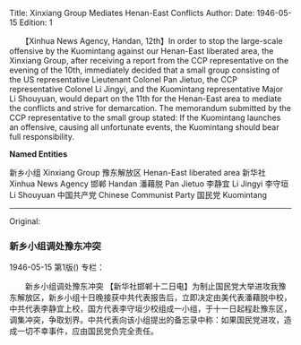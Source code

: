 Title: Xinxiang Group Mediates Henan-East Conflicts
Author: 
Date: 1946-05-15
Edition: 1

　　【Xinhua News Agency, Handan, 12th】In order to stop the large-scale offensive by the Kuomintang against our Henan-East liberated area, the Xinxiang Group, after receiving a report from the CCP representative on the evening of the 10th, immediately decided that a small group consisting of the US representative Lieutenant Colonel Pan Jietuo, the CCP representative Colonel Li Jingyi, and the Kuomintang representative Major Li Shouyuan, would depart on the 11th for the Henan-East area to mediate the conflicts and strive for demarcation. The memorandum submitted by the CCP representative to the small group stated: If the Kuomintang launches an offensive, causing all unfortunate events, the Kuomintang should bear full responsibility.

**Named Entities**

新乡小组	Xinxiang Group
豫东解放区	Henan-East liberated area
新华社	Xinhua News Agency
邯郸	Handan
潘藉脱	Pan Jietuo
李静宜	Li Jingyi
李守垣	Li Shouyuan
中国共产党	Chinese Communist Party
国民党	Kuomintang



<hr /> 

Original: 


### 新乡小组调处豫东冲突

1946-05-15
第1版()
专栏：

　　新乡小组调处豫东冲突
    【新华社邯郸十二日电】为制止国民党大举进攻我豫东解放区，新乡小组十日晚接获中共代表报告后，立即决定由美代表潘藉脱中校，中共代表李静宜上校，国方代表李守垣少校组成一小组，于十一日起程赴豫东区，调集冲突，争取划界。中共代表向该小组提出的备忘录中称：如果国民党进攻，造成一切不幸事件，应由国民党负完全责任。
